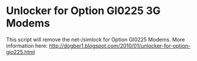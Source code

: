 Unlocker for Option GI0225 3G Modems
====================================
This script will remove the net-/simlock for Option GI0225 Modems. More information here:
http://dogber1.blogspot.com/2010/01/unlocker-for-option-gio225.html
